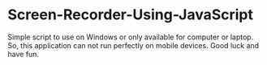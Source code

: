 # Screen-Recorder-Using-JavaScript
Simple script to use on Windows or only available for computer or laptop. So, this application can not run perfectly on mobile devices. Good luck and have fun.
